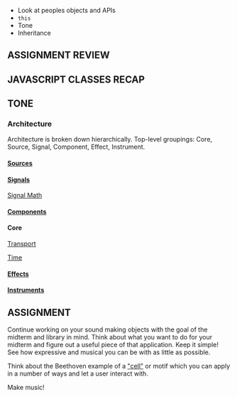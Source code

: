 * Look at peoples objects and APIs
* `this`
* Tone
* Inheritance

## ASSIGNMENT REVIEW

## JAVASCRIPT CLASSES RECAP

## TONE

### Architecture

Architecture is broken down hierarchically. Top-level groupings: Core, Source, Signal, Component, Effect, Instrument.

#### [Sources](https://github.com/TONEnoTONE/Tone.js/wiki/Sources)

#### [Signals](https://github.com/TONEnoTONE/Tone.js/wiki/Signals)

[Signal Math](https://github.com/TONEnoTONE/Tone.js/wiki/Signal-Math)

#### [Components](https://github.com/TONEnoTONE/Tone.js/wiki/Components)

#### Core

[Transport](https://github.com/TONEnoTONE/Tone.js/wiki/Transport)

[Time](https://github.com/TONEnoTONE/Tone.js/wiki/Time)

#### [Effects](https://github.com/TONEnoTONE/Tone.js/wiki/Effects)

#### [Instruments](https://github.com/TONEnoTONE/Tone.js/wiki/Instruments)

## ASSIGNMENT

Continue working on your sound making objects with the goal of the midterm and library in mind. Think about what you want to do for your midterm and figure out a useful piece of that application. Keep it simple! See how expressive and musical you can be with as little as possible. 

Think about the Beethoven example of a ["cell"](http://en.wikipedia.org/wiki/Cell_%28music%29) or motif which you can apply in a number of ways and let a user interact with.

Make music!